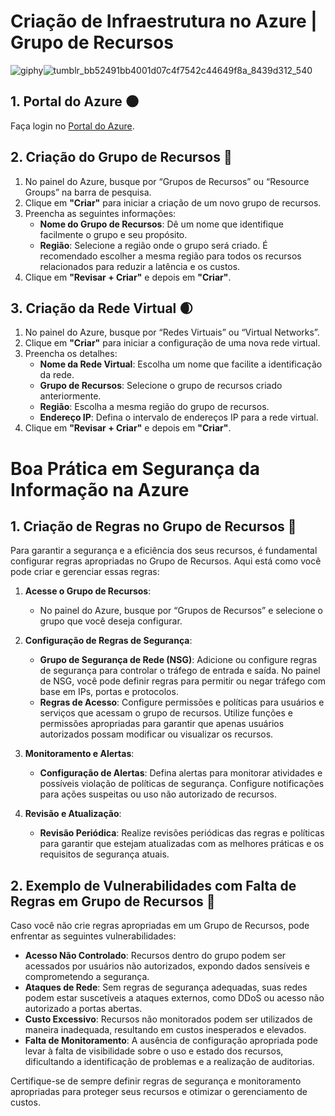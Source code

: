 # Criação de Infraestrutura no Azure | Grupo de Recursos

![giphy](https://github.com/user-attachments/assets/746681bf-22c2-43b5-b316-7c1fff73d40f)![tumblr_bb52491bb4001d07c4f7542c44649f8a_8439d312_540](https://github.com/user-attachments/assets/4e11da6b-1fdd-4e69-9dbd-f0a5b366c631)



## 1. Portal do Azure 🌑

Faça login no [Portal do Azure](https://portal.azure.com).

## 2. Criação do Grupo de Recursos 📁

1. No painel do Azure, busque por “Grupos de Recursos” ou “Resource Groups” na barra de pesquisa.
2. Clique em **"Criar"** para iniciar a criação de um novo grupo de recursos.
3. Preencha as seguintes informações:
   - **Nome do Grupo de Recursos**: Dê um nome que identifique facilmente o grupo e seu propósito.
   - **Região**: Selecione a região onde o grupo será criado. É recomendado escolher a mesma região para todos os recursos relacionados para reduzir a latência e os custos.
4. Clique em **"Revisar + Criar"** e depois em **"Criar"**.

## 3. Criação da Rede Virtual 🌒

1. No painel do Azure, busque por “Redes Virtuais” ou “Virtual Networks”.
2. Clique em **"Criar"** para iniciar a configuração de uma nova rede virtual.
3. Preencha os detalhes:
   - **Nome da Rede Virtual**: Escolha um nome que facilite a identificação da rede.
   - **Grupo de Recursos**: Selecione o grupo de recursos criado anteriormente.
   - **Região**: Escolha a mesma região do grupo de recursos.
   - **Endereço IP**: Defina o intervalo de endereços IP para a rede virtual.
4. Clique em **"Revisar + Criar"** e depois em **"Criar"**.


# Boa Prática em Segurança da Informação na Azure

## 1. Criação de Regras no Grupo de Recursos 🏴

Para garantir a segurança e a eficiência dos seus recursos, é fundamental configurar regras apropriadas no Grupo de Recursos. Aqui está como você pode criar e gerenciar essas regras:

1. **Acesse o Grupo de Recursos**:
   - No painel do Azure, busque por “Grupos de Recursos” e selecione o grupo que você deseja configurar.

2. **Configuração de Regras de Segurança**:
   - **Grupo de Segurança de Rede (NSG)**: Adicione ou configure regras de segurança para controlar o tráfego de entrada e saída. No painel de NSG, você pode definir regras para permitir ou negar tráfego com base em IPs, portas e protocolos.
   - **Regras de Acesso**: Configure permissões e políticas para usuários e serviços que acessam o grupo de recursos. Utilize funções e permissões apropriadas para garantir que apenas usuários autorizados possam modificar ou visualizar os recursos.

3. **Monitoramento e Alertas**:
   - **Configuração de Alertas**: Defina alertas para monitorar atividades e possíveis violação de políticas de segurança. Configure notificações para ações suspeitas ou uso não autorizado de recursos.

4. **Revisão e Atualização**:
   - **Revisão Periódica**: Realize revisões periódicas das regras e políticas para garantir que estejam atualizadas com as melhores práticas e os requisitos de segurança atuais.

## 2. Exemplo de Vulnerabilidades com Falta de Regras em Grupo de Recursos 🚨

Caso você não crie regras apropriadas em um Grupo de Recursos, pode enfrentar as seguintes vulnerabilidades:

- **Acesso Não Controlado**: Recursos dentro do grupo podem ser acessados por usuários não autorizados, expondo dados sensíveis e comprometendo a segurança. 
- **Ataques de Rede**: Sem regras de segurança adequadas, suas redes podem estar suscetíveis a ataques externos, como DDoS ou acesso não autorizado a portas abertas. 
- **Custo Excessivo**: Recursos não monitorados podem ser utilizados de maneira inadequada, resultando em custos inesperados e elevados. 
- **Falta de Monitoramento**: A ausência de configuração apropriada pode levar à falta de visibilidade sobre o uso e estado dos recursos, dificultando a identificação de problemas e a realização de auditorias. 

Certifique-se de sempre definir regras de segurança e monitoramento apropriadas para proteger seus recursos e otimizar o gerenciamento de custos.
